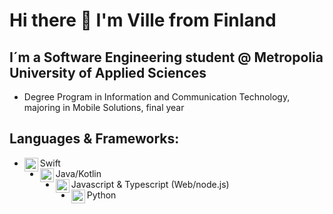 # Hi there 👋 I'm Ville from Finland

## I´m a Software Engineering student @ Metropolia University of Applied Sciences
- Degree Program in Information and Communication Technology, majoring in Mobile Solutions, final year

## Languages & Frameworks:
- Swift <img align="left" alt="swift" width="22px" src="https://cdn.jsdelivr.net/npm/simple-icons@v3/icons/swift.svg"/>
- Java/Kotlin <img align="left" alt="android" width="22px" src="https://cdn.jsdelivr.net/npm/simple-icons@v3/icons/android.svg"/>
- Javascript & Typescript (Web/node.js) <img align="left" alt="javascript" width="22px" src="https://cdn.jsdelivr.net/npm/simple-icons@v3/icons/javascript.svg"/>
- Python <img align="left" alt="python" width="22px" src="https://cdn.jsdelivr.net/npm/simple-icons@v3/icons/python.svg"/>
